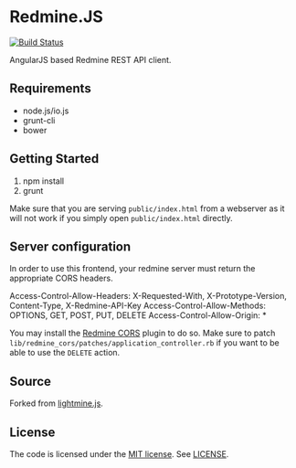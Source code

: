 # Redmine.JS

[![Build Status](https://img.shields.io/travis/tomzx/redmine.js.svg)](https://travis-ci.org/tomzx/redmine.js)

AngularJS based Redmine REST API client.

## Requirements

* node.js/io.js
* grunt-cli
* bower

## Getting Started

1. npm install
2. grunt

Make sure that you are serving `public/index.html` from a webserver as it will not work if you simply open `public/index.html` directly.

## Server configuration

In order to use this frontend, your redmine server must return the appropriate CORS headers.

Access-Control-Allow-Headers: X-Requested-With, X-Prototype-Version, Content-Type, X-Redmine-API-Key
Access-Control-Allow-Methods: OPTIONS, GET,  POST, PUT, DELETE
Access-Control-Allow-Origin: *

You may install the [Redmine CORS](https://github.com/mavimo/redmine_cors) plugin to do so. Make sure to patch `lib/redmine_cors/patches/application_controller.rb` if you want to be able to use the `DELETE` action.

## Source

Forked from [lightmine.js](https://github.com/dontdrinkandroot/lightmine.js).

## License

The code is licensed under the [MIT license](http://choosealicense.com/licenses/mit/). See [LICENSE](LICENSE).